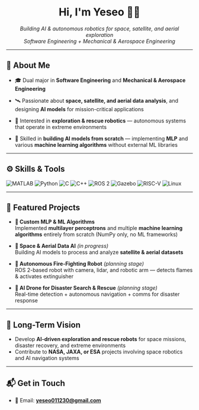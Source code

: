 <h1 align="center">Hi, I'm Yeseo 👋🏻</h1>
<p align="center">
  <em>Building AI & autonomous robotics for space, satellite, and aerial exploration</em><br>
  <em>Software Engineering + Mechanical & Aerospace Engineering</em>
</p>

---

## 🚀 About Me
- 🎓 Dual major in **Software Engineering** and **Mechanical & Aerospace Engineering**
  
- 🛰 Passionate about **space, satellite, and aerial data analysis**, and designing **AI models** for mission-critical applications
  
- 🤖 Interested in **exploration & rescue robotics** — autonomous systems that operate in extreme environments
  
- 🧠 Skilled in **building AI models from scratch** — implementing **MLP** and various **machine learning algorithms** without external ML libraries

---

## ⚙️ Skills & Tools
![MATLAB](https://img.shields.io/badge/MATLAB-0076A8?style=flat)
![Python](https://img.shields.io/badge/Python-3776AB?style=flat&logo=python&logoColor=white)
![C](https://img.shields.io/badge/C-00599C?style=flat&logo=c&logoColor=white)
![C++](https://img.shields.io/badge/C++-00599C?style=flat&logo=c%2b%2b&logoColor=white)
![ROS 2](https://img.shields.io/badge/ROS2-22314E?style=flat&logo=ros&logoColor=white)
![Gazebo](https://img.shields.io/badge/Gazebo-808080?style=flat)
![RISC-V](https://img.shields.io/badge/RISC--V-000000?style=flat&logo=riscv&logoColor=white)
![Linux](https://img.shields.io/badge/Linux-FCC624?style=flat&logo=linux&logoColor=black)

---   

## 📂 Featured Projects
- **🧠 Custom MLP & ML Algorithms**  
  Implemented **multilayer perceptrons** and multiple **machine learning algorithms** entirely from scratch (NumPy only, no ML frameworks)
  
- **🚀 Space & Aerial Data AI** *(in progress)*  
  Building AI models to process and analyze **satellite & aerial datasets**
  
- **🔧 Autonomous Fire-Fighting Robot**  *(planning stage)*  
  ROS 2-based robot with camera, lidar, and robotic arm — detects flames & activates extinguisher
  
- **🚁 AI Drone for Disaster Search & Rescue** *(planning stage)*  
  Real-time detection + autonomous navigation + comms for disaster response

---

## 🎯 Long-Term Vision
- Develop **AI-driven exploration and rescue robots** for space missions, disaster recovery, and extreme environments
- Contribute to **NASA, JAXA, or ESA** projects involving space robotics and AI navigation systems

---

## 📬 Get in Touch
- 📧 Email: **yeseo011230@gmail.com**
